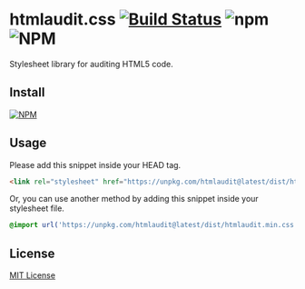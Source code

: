 
# htmlaudit.css [![Build Status](https://travis-ci.com/erolj/htmlaudit.svg?branch=master)](https://travis-ci.com/erolj/htmlaudit) ![npm](https://img.shields.io/npm/v/htmlaudit) ![NPM](https://img.shields.io/npm/l/htmlaudit)

Stylesheet library for auditing HTML5 code.

## Install

[![NPM](https://nodei.co/npm/htmlaudit.png?mini=true)](https://nodei.co/npm/htmlaudit/)

## Usage

Please add this snippet inside your HEAD tag.

```html
<link rel="stylesheet" href="https://unpkg.com/htmlaudit@latest/dist/htmlaudit.min.css" crossorigin="anonymous">
```

Or, you can use another method by adding this snippet inside your stylesheet file.

```css
@import url('https://unpkg.com/htmlaudit@latest/dist/htmlaudit.min.css');
```

## License

[MIT License](https://github.com/erolj/htmlaudit/blob/master/LICENSE)

